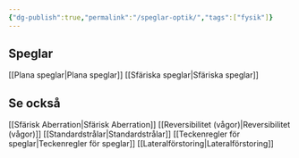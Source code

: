 ```yaml
---
{"dg-publish":true,"permalink":"/speglar-optik/","tags":["fysik"]}
---
```


## Speglar
[[Plana speglar\|Plana speglar]]
[[Sfäriska speglar\|Sfäriska speglar]] 

## Se också
[[Sfärisk Aberration\|Sfärisk Aberration]]
[[Reversibilitet (vågor)\|Reversibilitet (vågor)]]
[[Standardstrålar\|Standardstrålar]]
[[Teckenregler för speglar\|Teckenregler för speglar]]
[[Lateralförstoring\|Lateralförstoring]]